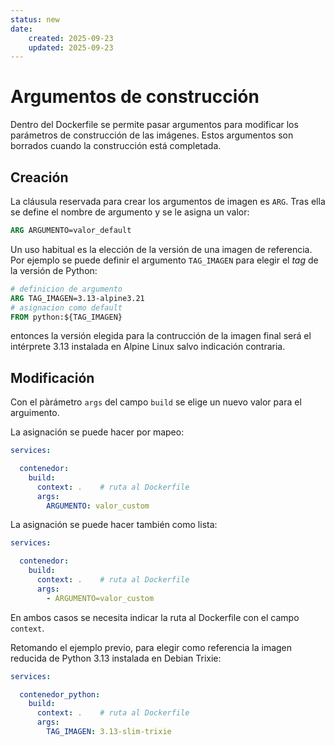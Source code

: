 ```yaml
---
status: new
date:
    created: 2025-09-23
    updated: 2025-09-23
---
```



# Argumentos de construcción


Dentro del Dockerfile
se permite pasar argumentos
para modificar los parámetros
de construcción de las imágenes.
Estos argumentos son borrados
cuando la construcción está completada.


## Creación

La cláusula reservada
para crear los argumentos de imagen es `ARG`.
Tras ella se define el nombre de argumento
y se le asigna un valor:

```Dockerfile title="Dockerfile - Argumentos"
ARG ARGUMENTO=valor_default
```

Un uso habitual
es la elección de la versión
de una imagen de referencia.
Por ejemplo se puede definir 
el argumento `TAG_IMAGEN`
para elegir el *tag* de la versión de Python:

```Dockerfile title="Dockerfile - Tags como argumentos"
# definicion de argumento
ARG TAG_IMAGEN=3.13-alpine3.21
# asignacion como default
FROM python:${TAG_IMAGEN}
```

entonces la versión elegida
para la contrucción de la imagen final
será el intérprete 3.13
instalada en Alpine Linux
salvo indicación contraria.


## Modificación

Con el pàrámetro
`args` del campo `build`
se elige un nuevo valor
para el arguimento.

La asignación
se puede hacer
por mapeo:

```yaml title="compose.yml - Argumentos" hl_lines="6-7"
services:

  contenedor: 
    build:
      context: .    # ruta al Dockerfile
      args:
        ARGUMENTO: valor_custom
```

La asignación
se puede hacer
también como lista:

```yaml title="compose.yml - Argumentos" hl_lines="6-7"
services:

  contenedor: 
    build:
      context: .    # ruta al Dockerfile
      args:
        - ARGUMENTO=valor_custom
```

En ambos casos se necesita indicar
la ruta al Dockerfile
con el campo `context`.

Retomando el ejemplo previo,
para elegir como referencia
la imagen reducida de Python 3.13
instalada en Debian Trixie:

```yaml
services:

  contenedor_python: 
    build:
      context: .    # ruta al Dockerfile
      args:
        TAG_IMAGEN: 3.13-slim-trixie
```





